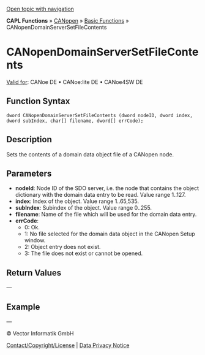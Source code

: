 [Open topic with navigation](../../../../../../CANoeDEFamily.htm#Topics/CAPLFunctions/CANopen/CANopenBasic/Functions/CAPLfunctionsCANopenDomainServerSetFileContents.md)

**CAPL Functions** » [CANopen](../../CAPLfunctionsCANopenOverview.md) » [Basic Functions](../CAPLfunctionsCANopenBasicOverview.md) » CANopenDomainServerSetFileContents

# CANopenDomainServerSetFileContents

[Valid for](../../../../Shared/FeatureAvailability.md): CANoe DE • CANoe:lite DE • CANoe4SW DE

## Function Syntax

```
dword CANopenDomainServerSetFileContents (dword nodeID, dword index, dword subIndex, char[] filename, dword[] errCode);
```

## Description

Sets the contents of a domain data object file of a CANopen node.

## Parameters

- **nodeId**: Node ID of the SDO server, i.e. the node that contains the object dictionary with the domain data entry to be read. Value range 1..127.
- **index**: Index of the object. Value range 1..65,535.
- **subIndex**: Subindex of the object. Value range 0..255.
- **filename**: Name of the file which will be used for the domain data entry.
- **errCode**:
  - 0: Ok.
  - 1: No file selected for the domain data object in the CANopen Setup window.
  - 2: Object entry does not exist.
  - 3: The file does not exist or cannot be opened.

## Return Values

—

## Example

—

© Vector Informatik GmbH

[Contact/Copyright/License](../../../../Shared/ContactCopyrightLicense.md) | [Data Privacy Notice](https://www.vector.com/int/en/company/get-info/privacy-policy/)